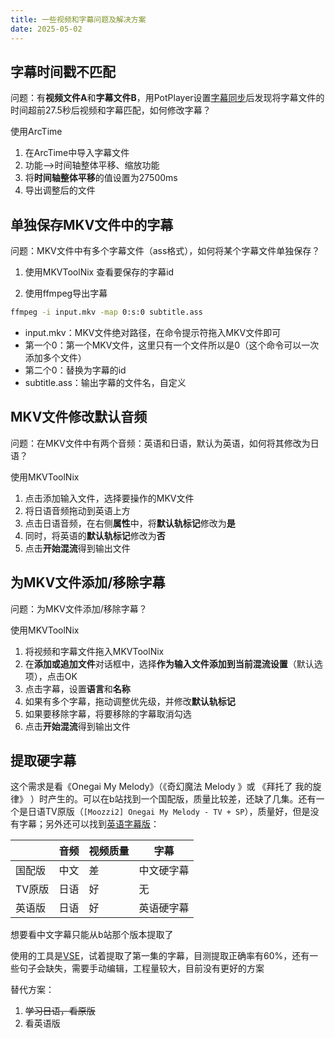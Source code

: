 ```yaml
---
title: 一些视频和字幕问题及解决方案
date: 2025-05-02
---
```


## 字幕时间戳不匹配
问题：有**视频文件A**和**字幕文件B**，用PotPlayer设置<u>字幕同步</u>后发现将字幕文件的时间超前27.5秒后视频和字幕匹配，如何修改字幕？

使用ArcTime

1. 在ArcTime中导入字幕文件
2. 功能-->时间轴整体平移、缩放功能
3. 将**时间轴整体平移**的值设置为27500ms
4. 导出调整后的文件

## 单独保存MKV文件中的字幕
问题：MKV文件中有多个字幕文件（ass格式），如何将某个字幕文件单独保存？

1. 使用MKVToolNix 查看要保存的字幕id

2. 使用ffmpeg导出字幕

```bash
ffmpeg -i input.mkv -map 0:s:0 subtitle.ass
```
- input.mkv：MKV文件绝对路径，在命令提示符拖入MKV文件即可
- 第一个0：第一个MKV文件，这里只有一个文件所以是0（这个命令可以一次添加多个文件）
- 第二个0：替换为字幕的id
- subtitle.ass：输出字幕的文件名，自定义

## MKV文件修改默认音频
问题：在MKV文件中有两个音频：英语和日语，默认为英语，如何将其修改为日语？

使用MKVToolNix

1. 点击添加输入文件，选择要操作的MKV文件
2. 将日语音频拖动到英语上方
3. 点击日语音频，在右侧**属性**中，将**默认轨标记**修改为**是**
4. 同时，将英语的**默认轨标记**修改为**否**
5. 点击**开始混流**得到输出文件

## 为MKV文件添加/移除字幕
问题：为MKV文件添加/移除字幕？

使用MKVToolNix

1. 将视频和字幕文件拖入MKVToolNix
2. 在**添加或追加文件**对话框中，选择**作为输入文件添加到当前混流设置**（默认选项），点击OK
3. 点击字幕，设置**语言**和**名称**
4. 如果有多个字幕，拖动调整优先级，并修改**默认轨标记**
5. 如果要移除字幕，将要移除的字幕取消勾选
6. 点击**开始混流**得到输出文件

## 提取硬字幕
这个需求是看《Onegai My Melody》（《奇幻魔法 Melody 》或 《拜托了 我的旋律》 ）时产生的。可以在b站找到一个国配版，质量比较差，还缺了几集。还有一个是日语TV原版（`[Moozzi2] Onegai My Melody - TV + SP`），质量好，但是没有字幕；另外还可以找到[英语字幕版](https://www.wcoanimesub.tv/anime/onegai-my-melody-english-subbed)：

|      | 音频  | 视频质量 | 字幕    |
| ---- | --- | ---- | ----- |
| 国配版  | 中文  | 差    | 中文硬字幕 |
| TV原版 | 日语  | 好    | 无     |
| 英语版  | 日语  | 好    | 英语硬字幕 |
想要看中文字幕只能从b站那个版本提取了

使用的工具是[VSE](https://github.com/YaoFANGUK/video-subtitle-extractor)，试着提取了第一集的字幕，目测提取正确率有60%，还有一些句子会缺失，需要手动编辑，工程量较大，目前没有更好的方案

替代方案：
1. ~~学习日语，看原版~~
2. 看英语版